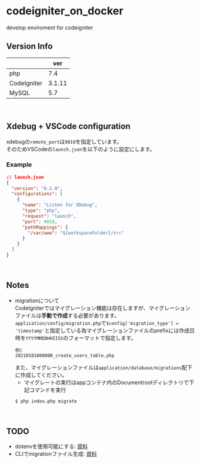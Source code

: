 # codeigniter_on_docker
develop enviroment for codeigniter

## Version Info
||ver|
|---|---|
|php|7.4|
|CodeIgniter|3.1.11|
|MySQL|5.7|

<br>

## Xdebug + VSCode configuration
xdebugの`remote_port`は`9010`を指定しています。  
そのためVSCodeの`launch.json`を以下のように設定にします。
### Example
```json
// launch.json
{
  "version": "0.2.0",
  "configurations": [
    {
      "name": "Listen for XDebug",
      "type": "php",
      "request": "launch",
      "port": 9010,
      "pathMappings": {
        "/var/www": "${workspaceFolder}/src"
      }
    }
  ]
}
```

<br>

## Notes
- migrationについて  
  CodeIgniterではマイグレーション機能は存在しますが、マイグレーションファイルは**手動で作成**する必要があります。  
  `application/config/migration.php`で`$config['migration_type'] = 'timestamp'`と指定している為マイグレーションファイルのprefixには作成日時を`YYYYMMDDHHIISS`のフォーマットで指定します。
  ```
  例)
  20210101000000_create_users_table.php
  ```  
  また、マイグレーションファイルは`application/database/migrations`配下に作成してください。
  - マイグレートの実行はappコンテナ内のDocumentrootディレクトリで下記コマンドを実行
  ```sh
  $ php index.php migrate
  ```

<br>

## TODO
- dotenvを使用可能にする: [資料](https://pgmemo.tokyo/category/23/tag/CodeIgniter/)
- CLIでmigrationファイル生成: [資料](http://blog.a-way-out.net/blog/2015/05/07/codeigniter-cli/)
